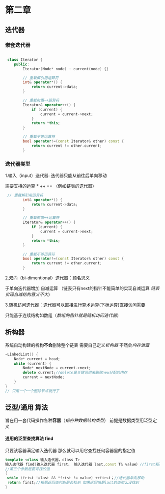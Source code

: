 # 第二章

## 迭代器

### 嵌套迭代器

```cpp

 class Iterator {
    public:
        Iterator(Node* node) : current(node) {}

        // 重载解引用运算符
        int& operator*() {
            return current->data;
        }

        // 重载前置++运算符
        Iterator& operator++() {
            if (current) {
                current = current->next;
            }
            return *this;
        }

        // 重载不等运算符
        bool operator!=(const Iterator& other) const {
            return current != other.current;
        }
```

### 迭代器类型

1.输入（input）迭代器: 迭代器只能从前往后单向移动

需要支持的运算 * ++ == （例如链表的迭代器）

```cpp
 // 重载解引用运算符
        int& operator*() {
            return current->data;
        }

        // 重载前置++运算符
        Iterator& operator++() {
            if (current) {
                current = current->next;
            }
            return *this;
        }

        // 重载不等运算符
        bool operator!=(const Iterator& other) const {
            return current != other.current;
        }
```

2.双向（bi-dimentional）迭代器：顾名思义

于单向迭代器增加 自减运算 （链表只有next的指针不能简单的实现自减运算 *链表实现自减结构意义不大*）

3.随机访问迭代器：迭代器可以直接进行算术运算(下标运算)直接访问需要

只能基于连续结构如数组（*数组的指针就是随机访问迭代器*）

## 析构器

系统自动构建的析构**不会**删除整个链表 需要自己定义*析构器* 不然会*内存泄露*

```cpp
~LinkedList() {
    Node* current = head;
    while (current) {
        Node* nextNode = current->next;
        delete current;//delete是关键词用来删除new分配的内存
        current = nextNode;
    }
}
// 只用一个一个删除节点就行了
```

## 泛型/通用 算法

旨在用一套代码操作各种**容器**（*指各种数据结构类型*） 前提是数据类型用泛型定义

#### 通用的泛型查找算法 find

只要该容器满足输入迭代器 那么就可以用它查找任何容器里的指定值

```cpp
template <class 输入迭代器，class T> 
输入迭代器 find(输入迭代器 first， 输入迭代器 last,const T& value）//first和last定义查找范围  是[)半开结构 第一个包括最后一个不包括 
//第三个参数是要寻找的值
{
 while (frist !=last && *frist != value) ++first；//迭代器单向移动
 return first;//根据返回值判断是否找到 如果返回值是last的值那么没找到
}
```
